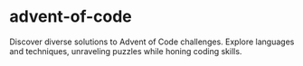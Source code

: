 # advent-of-code
Discover diverse solutions to Advent of Code challenges. Explore languages and techniques, unraveling puzzles while honing coding skills.
